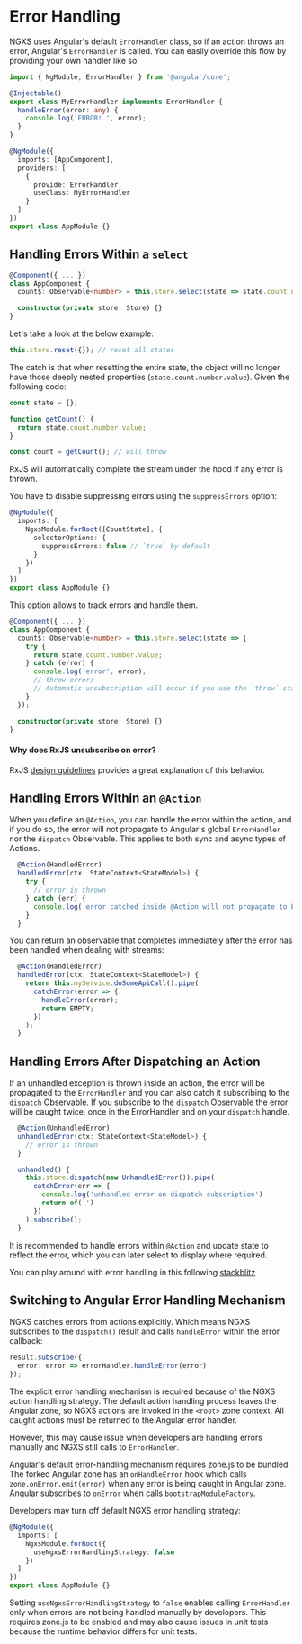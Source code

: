 # Error Handling

NGXS uses Angular's default `ErrorHandler` class, so if an action throws an error, Angular's `ErrorHandler` is called. You can easily override this flow by providing your own handler like so:

```ts
import { NgModule, ErrorHandler } from '@angular/core';

@Injectable()
export class MyErrorHandler implements ErrorHandler {
  handleError(error: any) {
    console.log('ERROR! ', error);
  }
}

@NgModule({
  imports: [AppComponent],
  providers: [
    {
      provide: ErrorHandler,
      useClass: MyErrorHandler
    }
  ]
})
export class AppModule {}
```

## Handling Errors Within a `select`

```ts
@Component({ ... })
class AppComponent {
  count$: Observable<number> = this.store.select(state => state.count.number.value);

  constructor(private store: Store) {}
}
```

Let's take a look at the below example:

```ts
this.store.reset({}); // reset all states
```

The catch is that when resetting the entire state, the object will no longer have those deeply nested properties (`state.count.number.value`). Given the following code:

```ts
const state = {};

function getCount() {
  return state.count.number.value;
}

const count = getCount(); // will throw
```

RxJS will automatically complete the stream under the hood if any error is thrown.

You have to disable suppressing errors using the `suppressErrors` option:

```ts
@NgModule({
  imports: [
    NgxsModule.forRoot([CountState], {
      selectorOptions: {
        suppressErrors: false // `true` by default
      }
    })
  ]
})
export class AppModule {}
```

This option allows to track errors and handle them.

```ts
@Component({ ... })
class AppComponent {
  count$: Observable<number> = this.store.select(state => {
    try {
      return state.count.number.value;
    } catch (error) {
      console.log('error', error);
      // throw error;
      // Automatic unsubscription will occur if you use the `throw` statement here. Skip it if you don't want the stream to be completed on error.
    }
  });

  constructor(private store: Store) {}
}
```

#### Why does RxJS unsubscribe on error?

RxJS [design guidelines](https://github.com/ReactiveX/rxjs/blob/master/docs_app/content/guide/observable.md#executing-observables) provides a great explanation of this behavior.

## Handling Errors Within an `@Action`

When you define an `@Action`, you can handle the error within the action, and if you do so, the error will not propagate to Angular's global `ErrorHandler` nor the `dispatch` Observable. This applies to both sync and async types of Actions.

```ts
  @Action(HandledError)
  handledError(ctx: StateContext<StateModel>) {
    try {
      // error is thrown
    } catch (err) {
      console.log('error catched inside @Action will not propagate to ErrorHandler or dispatch subscription')
    }
  }
```

You can return an observable that completes immediately after the error has been handled when dealing with streams:

```ts
  @Action(HandledError)
  handledError(ctx: StateContext<StateModel>) {
    return this.myService.doSomeApiCall().pipe(
      catchError(error => {
        handleError(error);
        return EMPTY;
      })
    );
  }
```

## Handling Errors After Dispatching an Action

If an unhandled exception is thrown inside an action, the error will be propagated to the `ErrorHandler` and you can also catch it subscribing to the `dispatch` Observable. If you subscribe to the `dispatch` Observable the error will be caught twice, once in the ErrorHandler and on your `dispatch` handle.

```ts
  @Action(UnhandledError)
  unhandledError(ctx: StateContext<StateModel>) {
    // error is thrown
  }
```

```ts
  unhandled() {
    this.store.dispatch(new UnhandledError()).pipe(
      catchError(err => {
        console.log('unhandled error on dispatch subscription')
        return of('')
      })
    ).subscribe();
  }
```

It is recommended to handle errors within `@Action` and update state to reflect the error, which you can later select to display where required.

You can play around with error handling in this following [stackblitz](https://stackblitz.com/edit/ngxs-error-handling)

## Switching to Angular Error Handling Mechanism

NGXS catches errors from actions explicitly. Which means NGXS subscribes to the `dispatch()` result and calls `handleError` within the error callback:

```ts
result.subscribe({
  error: error => errorHandler.handleError(error)
});
```

The explicit error handling mechanism is required because of the NGXS action handling strategy. The default action handling process leaves the Angular zone, so NGXS actions are invoked in the `<root>` zone context. All caught actions must be returned to the Angular error handler.

However, this may cause issue when developers are handling errors manually and NGXS still calls to `ErrorHandler`.

Angular's default error-handling mechanism requires zone.js to be bundled. The forked Angular zone has an `onHandleError` hook which calls `zone.onError.emit(error)` when any error is being caught in Angular zone. Angular subscribes to `onError` when calls `bootstrapModuleFactory`.

Developers may turn off default NGXS error handling strategy:

```ts
@NgModule({
  imports: [
    NgxsModule.forRoot({
      useNgxsErrorHandlingStrategy: false
    })
  ]
})
export class AppModule {}
```

Setting `useNgxsErrorHandlingStrategy` to `false` enables calling `ErrorHandler` only when errors are not being handled manually by developers. This requires zone.js to be enabled and may also cause issues in unit tests because the runtime behavior differs for unit tests.
